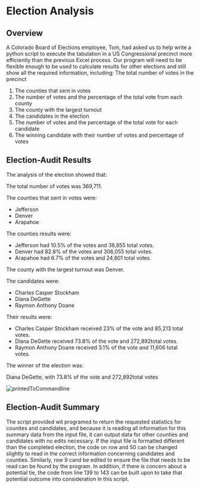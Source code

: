 # Election Analysis
## Overview
A Colorado Board of Elections employee, Tom, had asked us to help write a python script to execute the tabulation in a US Congressional precinct more efficiently than the previous Excel process. Our program will need to be flexible enough to be used to calculate results for other elections and still show all the required information, including:
The total number of votes in the precinct
1. The counties that sent in votes
2. The number of votes and the percentage of the total vote from each county
3. The county with the largest turnout
4. The candidates in the election
5. The number of votes and the percentage of the total vote for each candidate 
6. The winning candidate with their number of votes and percentage of votes

## Election-Audit Results
The analysis of the election showed that:

The total number of votes was 369,711.

The counties that sent in votes were:
- Jefferson 
- Denver
- Arapahoe

The counties results were:
- Jefferson had 10.5% of the votes and 38,855 total votes.
- Denver had 82.8% of the votes and 306,055 total votes.
- Arapahoe had 6.7% of the votes and 24,801 total votes.

The county with the largest turnout was Denver.

The candidates were:
- Charles Casper Stockham
- Diana DeGette
- Raymon Anthony Doane

Their results were:
- Charles Casper Stockham received 23% of the vote and 85,213 total votes.
- Diana DeGette received 73.8% of the vote and 272,892total votes.
- Raymon Anthony Doane received 3.1% of the vote and 11,606 total votes.

The winner of the election was:

Diana DeGette, with 73.8% of the vote and 272,892total votes

![printedToCommandline](https://user-images.githubusercontent.com/83182353/118757196-3ca11f80-b832-11eb-97c5-f0fc9e8e13da.png)


## Election-Audit Summary
The script provided wit programed to return the requested statistics for counites and candidates, and because it is reading all information for this summary data from the input file, it can output data for other counties and candidates with no edits necessary. If the input file is formatted different than the completed election, the code on row and 50 can be changed slightly to read in the correct information concerning candidates and counties. Similarly, row 9 cand be edited to ensure the file that needs to be read can be found by the program. In addition, if there is concern about a potential tie, the code from line 139 to 143 can be built upon to take that potential outcome into consideration in this script. 






